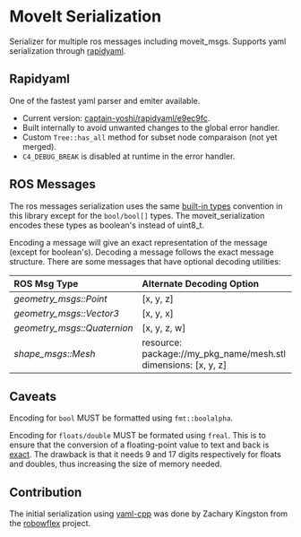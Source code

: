 # MoveIt Serialization

Serializer for multiple ros messages including moveit_msgs. Supports yaml serialization through [rapidyaml](https://github.com/biojppm/rapidyaml).

## Rapidyaml
One of the fastest yaml parser and emiter available.
- Current version: [captain-yoshi/rapidyaml/e9ec9fc](https://github.com/captain-yoshi/rapidyaml/commit/e9ec9fcf5e6f34e5f44e48f1c1038cbb7e38b285).
- Built internally to avoid unwanted changes to the global error handler.
- Custom `Tree::has_all` method for subset node comparaison (not yet merged).
- `C4_DEBUG_BREAK` is disabled at runtime in the error handler.

## ROS Messages
The ros messages serialization uses the same [built-in types](http://wiki.ros.org/msg) convention in this library except for the `bool/bool[]` types. The moveit_serialization encodes these types as boolean's instead of uint8_t. 

Encoding a message will give an exact representation of the message (except for boolean's). Decoding a message follows the exact message structure. There are some messages that have optional decoding utilities:

| ROS Msg Type                | Alternate Decoding Option
|:----------------------------|:------------------------------------------------------------------------------------------|
| *geometry_msgs::Point*      | [x, y, z]                                                                                 |
| *geometry_msgs::Vector3*    | [x, y, x]                                                                                 |
| *geometry_msgs::Quaternion* | [x, y, z, w]                                                                              |
| *shape_msgs::Mesh*          | resource: package://my_pkg_name/mesh.stl <br> dimensions: [x, y, z]                       |

## Caveats
Encoding for `bool` MUST be formatted using `fmt::boolalpha`.

Encoding for `floats/double` MUST be formated using `freal`. This is to ensure that the conversion of a floating-point value to text and back is [exact](include/moveit_serialization/ryml/format.h#L73-L84). The drawback is that it needs 9 and 17 digits respectively for floats and doubles, thus increasing the size of memory needed.


## Contribution
The initial serialization using [yaml-cpp](https://github.com/jbeder/yaml-cpp) was done by Zachary Kingston from the [robowflex](https://github.com/KavrakiLab/robowflex) project.
